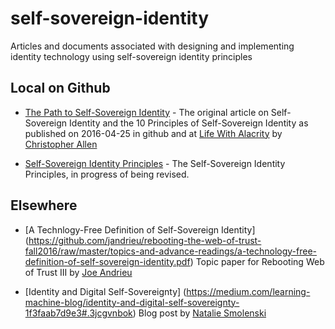 # self-sovereign-identity
Articles and documents associated with designing and implementing identity technology using self-sovereign identity principles

## Local on Github
* [The Path to Self-Sovereign Identity](ThePathToSelf-SovereignIdentity.md) - The original article on Self-Sovereign Identity and the 10 Principles of Self-Sovereign Identity as published on 2016-04-25 in github and at [Life With Alacrity](http://www.lifewithalacrity.com/2016/04/the-path-to-self-soverereign-identity.html) by [Christopher Allen](http://www.github.com/christophera)

* [Self-Sovereign Identity Principles](self-sovereign-identity-principles.md) - The Self-Sovereign Identity Principles, in progress of being revised.

## Elsewhere

* [A Technlogy-Free Definition of Self-Sovereign Identity] (https://github.com/jandrieu/rebooting-the-web-of-trust-fall2016/raw/master/topics-and-advance-readings/a-technology-free-definition-of-self-sovereign-identity.pdf) Topic paper for Rebooting Web of Trust III by [Joe Andrieu](http://www.github.com/jandrieu)

* [Identity and Digital Self-Sovereignty] (https://medium.com/learning-machine-blog/identity-and-digital-self-sovereignty-1f3faab7d9e3#.3jcgvnbok) Blog post by [Natalie Smolenski](https://medium.com/@nsmolenski)
